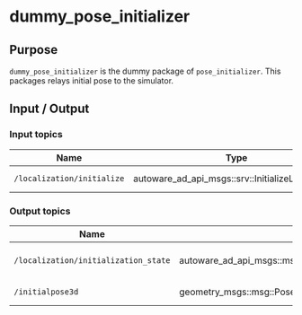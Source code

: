 # dummy_pose_initializer

## Purpose

`dummy_pose_initializer` is the dummy package of `pose_initializer`. This packages relays initial pose to the simulator.

## Input / Output

### Input topics

| Name                       | Type                                              | Description           |
| -------------------------- | ------------------------------------------------- | --------------------- |
| `/localization/initialize` | autoware_ad_api_msgs::srv::InitializeLocalization | initial pose from api |

### Output topics

| Name                                 | Type                                                       | Description               |
| ------------------------------------ | ---------------------------------------------------------- | ------------------------- |
| `/localization/initialization_state` | autoware_ad_api_msgs::msg::LocalizationInitializationState | pose initialization state |
| `/initialpose3d`                     | geometry_msgs::msg::PoseWithCovarianceStamped              | initial pose relayed      |
